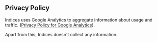 ## Privacy Policy

Indices uses Google Analytics to aggregate information about usage and traffic. ([Privacy Policy for Google Analytics](https://support.google.com/analytics/answer/6004245)).

Apart from this, Indices doesn't collect any information.